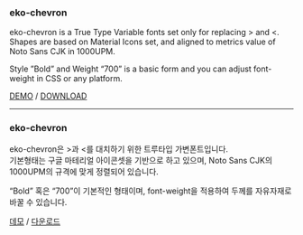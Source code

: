 ### eko-chevron
eko-chevron is a True Type Variable fonts set only for replacing > and <.\
Shapes are based on Material Icons set, and aligned to metrics value of Noto Sans CJK in 1000UPM.

Style ”Bold” and Weight “700” is a basic form and you can adjust font-weight in CSS or any platform.

[DEMO](https://codepen.io/hiteq/full/RdmZdL) / [DOWNLOAD](https://github.com/hiteq/eko-chevron/raw/master/eko-chevron.ttf)
- - -

### eko-chevron
eko-chevron은 >과 <를 대치하기 위한 트루타입 가변폰트입니다.\
기본형태는 구글 마테리얼 아이콘셋을 기반으로 하고 있으며, Noto Sans CJK의 1000UPM의 규격에 맞게 정렬되어 있습니다.

“Bold” 혹은 “700”이 기본적인 형태이며, font-weight을 적용하여 두께를 자유자재로 바꿀 수 있습니다.

[데모](https://codepen.io/hiteq/full/RdmZdL) / [다운로드](https://github.com/hiteq/eko-chevron/raw/master/eko-chevron.ttf)
